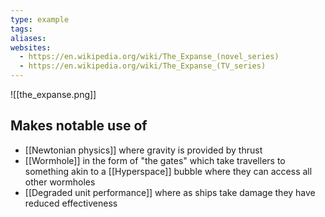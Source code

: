 ```yaml
---
type: example
tags: 
aliases: 
websites:
  - https://en.wikipedia.org/wiki/The_Expanse_(novel_series)
  - https://en.wikipedia.org/wiki/The_Expanse_(TV_series)
---
```


![[the_expanse.png]]

## Makes notable use of
- [[Newtonian physics]] where gravity is provided by thrust
- [[Wormhole]] in the form of "the gates" which take travellers to something akin to a [[Hyperspace]] bubble where they can access all other wormholes
- [[Degraded unit performance]] where as ships take damage they have reduced effectiveness
